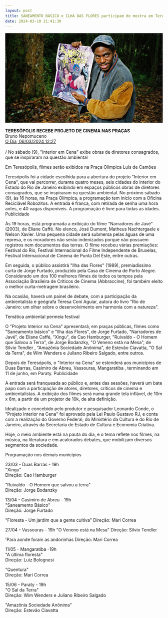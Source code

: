 ```yaml
---
layout: post
title: SANEAMENTO BÁSICO e ILHA DAS FLORES participam de mostra em Teresópolis
date: 2024-03-10 21:41:30
---
```

![](/uploads/saneamento-2.jpg)

**TERESÓPOLIS RECEBE PROJETO DE CINEMA NAS PRAÇAS**\
Bruno Nepomuceno\
[O Dia, 06/03/2024 12:27](https://odia.ig.com.br/teresopolis/2024/03/6805057-teresopolis-recebe-projeto-de-cinema-nas-pracas.html)\
\
/ No sábado (9), "Interior em Cena" exibe obras de diretores consagrados, que se inspiraram na questão ambiental

Em Teresópolis, filmes serão exibidos na Praça Olímpica Luís de Camões

Teresópolis foi a cidade escolhida para a abertura do projeto "Interior em Cena", que vai percorrer, durante quatro meses, seis cidades do interior do Estado do Rio de Janeiro exibindo em espaços públicos obras de diretores consagrados, que se inspiraram na questão ambiental. No próximo sábado (9), às 16 horas, na Praça Olímpica, a programação tem início com a Oficina Reciclável Robozitos. A entrada é franca, com retirada de senha uma hora antes, e 40 vagas disponíveis. A programação é livre para todas as idades.
Publicidade

Às 19 horas, está programada a exibição do filme "Narradores de Javé" (2003), de Eliane Caffé. No elenco, José Dumont, Matheus Nachtergaele e Nelson Xavier. Uma pequena cidade será submersa pelas águas de uma represa, e os moradores não serão indenizados porque não possuem registros nem documentos das terras. O filme recebeu várias premiações: Festival do Rio, Festival Internacional do Filme Independente de Bruxelas, Festival Internacional de Cinema de Punta Del Este, entre outras.

Em seguida, o público assistirá "Ilha das Flores" (1989), premiadíssimo curta de Jorge Furtado, produzido pela Casa de Cinema de Porto Alegre. Considerado um dos 100 melhores filmes de todos os tempos pela Associação Brasileira de Críticos de Cinema (Abbraccine), foi também eleito o melhor curta-metragem brasileiro.

Na ocasião, haverá um painel de debate, com a participação da ambientalista e geógrafa Teresa Coni Aguiar, autora do livro "Rio de Janeiro: um olhar sobre o desenvolvimento em harmonia com a natureza".

Temática ambiental permeia festival

O "Projeto Interior na Cena" apresentará, em praças públicas, filmes como "Saneamento básico" e "Ilha das Flores", de Jorge Furtado, "Narradores de Javé", de Eliane Caffé, "Xingu", de Cao Hamburger, "Ruivaldo - O Homem que Salvou a Terra", de Jorge Bodanzky, "O Veneno está na Mesa", de Silvio Tendler , "Amazônia Sociedade Anônima", de Estevão Ciavatta, "O Sal da Terra", de Wim Wenders e Juliano Ribeiro Salgado, entre outros.

Depois de Teresópolis, o "Interior na Cena" se estenderá aos municípios de Duas Barras, Casimiro de Abreu, Vassouras, Mangaratiba , terminando em 11 de junho, em Paraty.
Publicidade

A entrada será franqueada ao público e, antes das sessões, haverá um bate papo com a participação de atores, diretores, críticos de cinema e ambientalistas. A exibição dos filmes será numa grande tela inflável, de 10m x 6m, a partir de um projetor de 10k, de alta definição.

Idealizado e concebido pelo produtor e pesquisador Leonardo Conde, o "Projeto Interior na Cena" foi aprovado pela Lei Paulo Gustavo RJ, e conta com a realização do Governo Federal, do Ministério da Cultura e do Rio de Janeiro, através da Secretaria de Estado de Cultura e Economia Criativa.

Hoje, o meio ambiente está na pauta do dia, e o tema reflete nos filmes, na música, na literatura e em acalorados debates, que mobilizam diversos segmentos da sociedade.

Programação nos demais municípios

23/03 - Duas Barras - 19h\
"Xingu"\
Direção: Cao Hamburger

"Ruivaldo - O Homem que salvou a terra"\
Direção: Jorge Bodanzky

13/04 - Casimiro de Abreu - 19h\
"Saneamento Básico"\
Direção: Jorge Furtado

"Floresta - Um jardim que a gente cultiva"
Direção: Mari Correa

27/04 - Vassouras - 19h
"O Veneno está na Mesa"
Direção: Silvio Tendler

'Para aonde foram as andorinhas
Direção: Mari Correa

11/05 - Mangaratiba -19h\
"A última floresta"\
Direção: Luiz Bolognesi

"Quentura"\
Direção: Mari Correa

15/06 - Paraty - 19h\
"O Sal da Terra"\
Direção: Wim Wenders e Juliano Ribeiro Salgado

"Amazônia Sociedade Anônima"\
Direção: Estevão Ciavatta